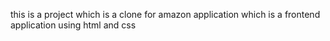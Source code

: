 this is a project which is a clone for amazon application
which is a frontend application using html and css
